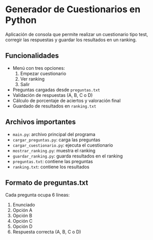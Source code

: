 # Generador de Cuestionarios en Python

Aplicación de consola que permite realizar un cuestionario tipo test, corregir las respuestas y guardar los resultados en un ranking.

## Funcionalidades
- Menú con tres opciones:
  1. Empezar cuestionario
  2. Ver ranking
  3. Salir
- Preguntas cargadas desde `preguntas.txt`
- Validación de respuestas (A, B, C o D)
- Cálculo de porcentaje de aciertos y valoración final
- Guardado de resultados en `ranking.txt`

## Archivos importantes
- `main.py`: archivo principal del programa
- `cargar_preguntas.py`: carga las preguntas
- `cargar_cuestionario.py`: ejecuta el cuestionario
- `mostrar_ranking.py`: muestra el ranking
- `guardar_ranking.py`: guarda resultados en el ranking
- `preguntas.txt`: contiene las preguntas
- `ranking.txt`: contiene los resultados



## Formato de preguntas.txt
Cada pregunta ocupa 6 líneas:
1. Enunciado
2. Opción A
3. Opción B
4. Opción C
5. Opción D
6. Respuesta correcta (A, B, C o D)

